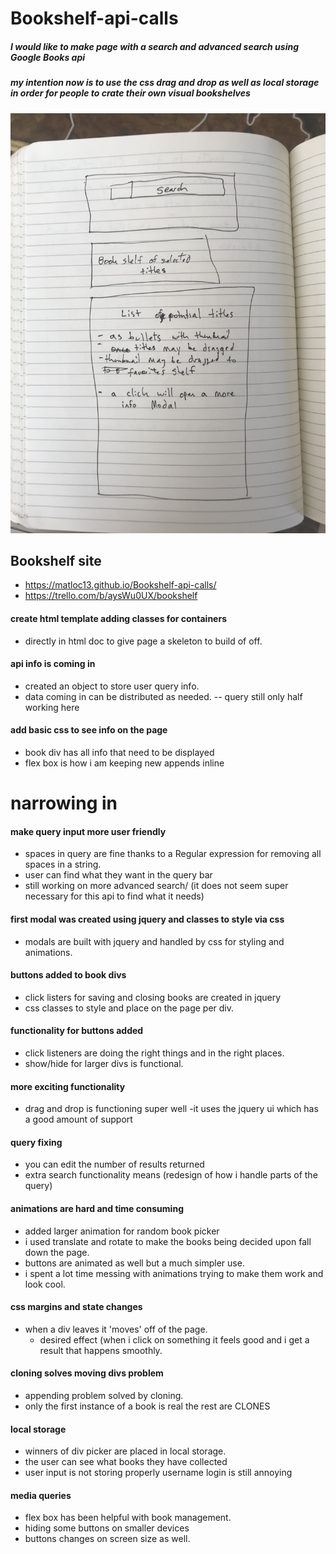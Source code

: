 # Bookshelf-api-calls
##### I would like to make page with a search and advanced search using Google Books api
##### my intention now is to use the css drag and drop as well as local storage in order for people to crate their own visual bookshelves

<!-- ![wireframe img](https://imgur.com/hPIkPYM) -->
![wireframe img](images/image1.jpeg)

## Bookshelf site
   - https://matloc13.github.io/Bookshelf-api-calls/
   - https://trello.com/b/aysWu0UX/bookshelf

#### create html template adding classes for containers
  - directly in html doc to give page a skeleton to build of off.

#### api info is coming in
  - created an object to store user query info.
  - data coming in can be distributed as needed.
   -- query still only half working here

####  add basic css to see info on the page
  - book div has all info that need to be displayed
  - flex box is how i am keeping new appends inline

# narrowing in

####  make query input more user friendly
  - spaces in query are fine thanks to a  Regular expression for removing all spaces in a string.
  - user can find what they want in the query bar
  - still working on more advanced search/  (it does not seem super necessary for this api to find what it needs)

#### first modal was created using jquery and classes to style via css
  - modals are built with jquery and handled by css for styling and animations.

#### buttons added to book divs
  - click listers for saving and closing books are created in jquery
  - css classes to style and place on the page per div.

#### functionality for buttons added
 - click listeners are doing the right things and in the right places.
 - show/hide for larger divs is functional.

#### more exciting functionality
  - drag and drop is functioning super well
  -it uses the jquery ui which has a good amount of support

#### query fixing
  - you can edit the number of results returned
  -  extra search functionality means (redesign of how i handle parts of the query)

#### animations are hard and time consuming
  - added larger animation for random book picker
  - i used translate and rotate to make the books being decided upon fall down the page.
  - buttons are animated as well but a much simpler use.
  - i spent a lot time messing with animations trying to make them work and look cool.

#### css margins and state changes
  - when a div leaves it 'moves' off of the page.
    - desired effect (when i click on something it feels good and i get a result that happens smoothly.

#### cloning solves moving divs problem
  - appending problem solved by cloning.  
  - only the first instance of a book is real the rest are CLONES

#### local storage
  - winners of div picker are placed in local storage.
  - the user can see what books they have collected
   - user input is not storing properly username login is still annoying

#### media queries  
  - flex box has been helpful with book management.
  - hiding some buttons on smaller devices
  - buttons changes on screen size as well.
